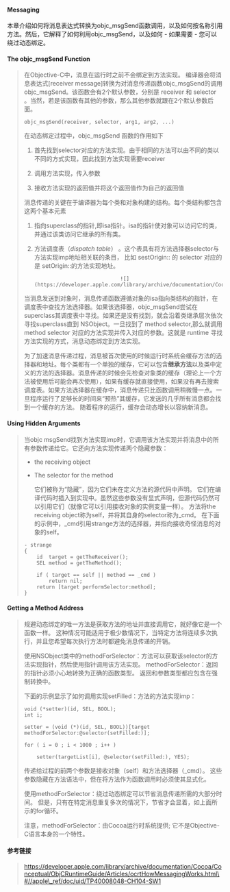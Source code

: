 #### Messaging

本章介绍如何将消息表达式转换为objc\_msgSend函数调用，以及如何按名称引用方法。然后，它解释了如何利用objc\_msgSend，以及如何 - 如果需要 - 您可以绕过动态绑定。

#### The objc\_msgSend Function

> 在Objective-C中，消息在运行时之前不会绑定到方法实现。 编译器会将消息表达式\[receiver message\]转换为对消息传递函数objc\_msgSend的调用objc\_msgSend。该函数会有2个默认参数，分别是 receiver 和 selector 。当然，若是该函数有其他的参数，那么其他参数就跟在2个默认参数后面。
>
> ```
> objc_msgSend(receiver, selector, arg1, arg2, ...)
> ```
>
> 在动态绑定过程中，objc\_msgSend 函数的作用如下
>
> 1. 首先找到selector对应的方法实现。由于相同的方法可以由不同的类以不同的方式实现，因此找到方法实现需要receiver
>
> 2. 调用方法实现，传入参数
>
> 3. 接收方法实现的返回值并将这个返回值作为自己的返回值
>
> 消息传递的关键在于编译器为每个类和对象构建的结构。每个类结构都包含这两个基本元素
>
> 1. 指向superclass的指针,即isa指针。isa的指针使对象可以访问它的类，并通过该类访问它继承的所有类。
> 2. 方法调度表（_dispatch table_） 。这个表具有将方法选择器selector与方法实现imp地址相关联的条目， 比如 sestOrigin:: 的 selector 对应的是 setOrigin::的方法实现地址。
>
>    ```
>                                ![](https://developer.apple.com/library/archive/documentation/Cocoa/Conceptual/ObjCRuntimeGuide/Art/messaging1.gif)
>    ```
>
> 当消息发送到对象时，消息传递函数遵循对象的isa指向类结构的指针，在调度表中查找方法选择器。如果该选择器，objc\_msgSend尝试在superclass其调度表中寻找。如果还是没有找到，就会沿着类继承层次依次寻找superclass直到 NSObject。一旦找到了 method selector,那么就调用 method selector 对应的方法实现并传入对应的参数。这就是 runtime 寻找方法实现的方式，消息动态绑定到方法实现。
>
> 为了加速消息传递过程，消息被首次使用的时候运行时系统会缓存方法的选择器和地址。每个类都有一个单独的缓存，它可以包含**继承方法**以及类中定义的方法的选择器。消息传递的时候会先检查对象类的缓存（理论上一个方法被使用后可能会再次使用），如果有缓存就直接使用，如果没有再去搜索调度表。如果方法选择器在缓存中，消息传递只比函数调用稍微慢一点。一旦程序运行了足够长的时间来“预热”其缓存，它发送的几乎所有消息都会找到一个缓存的方法。 随着程序的运行，缓存会动态增长以容纳新消息。

#### Using Hidden Arguments

> 当objc msgSend找到方法实现imp时，它调用该方法实现并将消息中的所有参数传递给它。它还向方法实现传递两个隐藏参数：
>
> * the receiving object
>
> * The selector for the method
>
>   它们被称为“隐藏”，因为它们未在定义方法的源代码中声明。 它们在编译代码时插入到实现中。虽然这些参数没有显式声明，但源代码仍然可以引用它们（就像它可以引用接收对象的实例变量一样）。 方法将the receiving object称为self，并将其自身的selector称为\_cmd。 在下面的示例中，\_cmd引用strange方法的选择器，并指向接收奇怪消息的对象的self。
>
> ```
> - strange
> {
>     id  target = getTheReceiver();
>     SEL method = getTheMethod();
>  
>     if ( target == self || method == _cmd )
>         return nil;
>     return [target performSelector:method];
> }
> ```

#### Getting a Method Address

> 规避动态绑定的唯一方法是获取方法的地址并直接调用它，就好像它是一个函数一样。 这种情况可能适用于极少数情况下，当特定方法将连续多次执行，并且您希望每次执行方法时都避免消息传递的开销。
>
> 使用NSObject类中的methodForSelector：方法可以获取该selector的方法实现指针，然后使用指针调用该方法实现。 methodForSelector：返回的指针必须小心地转换为正确的函数类型。 返回和参数类型都应包含在强制转换中。
>
> 下面的示例显示了如何调用实现setFilled：方法的方法实现imp：
>
> ```
> void (*setter)(id, SEL, BOOL); 
> int i;
>
> setter = (void (*)(id, SEL, BOOL))[target methodForSelector:@selector(setFilled:)];
>
> for ( i = 0 ; i < 1000 ; i++ )
>
>     setter(targetList[i], @selector(setFilled:), YES);
> ```
>
> 传递给过程的前两个参数是接收对象（self）和方法选择器（\_cmd）。 这些参数隐藏在方法语法中，但在将方法作为函数调用时必须使其显式化。
>
> 使用methodForSelector：绕过动态绑定可以节省消息传递所需的大部分时间。 但是，只有在特定消息重复多次的情况下，节省才会显着，如上面所示的for循环。
>
> 注意，methodForSelector：由Cocoa运行时系统提供; 它不是Objective-C语言本身的一个特性。



#### 参考链接

> https://developer.apple.com/library/archive/documentation/Cocoa/Conceptual/ObjCRuntimeGuide/Articles/ocrtHowMessagingWorks.html\#//apple\_ref/doc/uid/TP40008048-CH104-SW1

#### 



